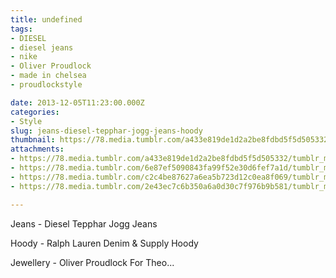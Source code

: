 ```yaml
---
title: undefined
tags:
- DIESEL
- diesel jeans
- nike
- Oliver Proudlock
- made in chelsea
- proudlockstyle

date: 2013-12-05T11:23:00.000Z
categories:
- Style
slug: jeans-diesel-tepphar-jogg-jeans-hoody
thumbnail: https://78.media.tumblr.com/a433e819de1d2a2be8fdbd5f5d505332/tumblr_mxbzn2aif21rhrm24o1_1280.jpg
attachments:
- https://78.media.tumblr.com/a433e819de1d2a2be8fdbd5f5d505332/tumblr_mxbzn2aif21rhrm24o1_1280.jpg
- https://78.media.tumblr.com/6e87ef5090843fa99f52e30d6fef7a1d/tumblr_mxbzn2aif21rhrm24o2_1280.jpg
- https://78.media.tumblr.com/c2c4be87627a6ea5b723d12c0ea8f069/tumblr_mxbzn2aif21rhrm24o4_1280.jpg
- https://78.media.tumblr.com/2e43ec7c6b350a6a0d30c7f976b9b581/tumblr_mxbzn2aif21rhrm24o3_1280.jpg

---
```


Jeans - Diesel Tepphar Jogg Jeans 

  Hoody - Ralph Lauren Denim & Supply Hoody 

  Jewellery - Oliver Proudlock For Theo...
